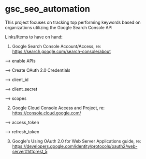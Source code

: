# gsc_seo_automation
This project focuses on tracking top performing keywords based on organizations utilizing the Google Search Console API

Links/Items to have on hand:

1. Google Search Console Account/Access, 
re: https://search.google.com/search-console/about
<p> --> enable APIs </p>
<p> --> Create OAuth 2.0 Credentials </p>
<p> --> client_id </p>
<p> --> client_secret </p>
<p> --> scopes  </p>

2. Google Cloud Console Access and Project, 
re: https://console.cloud.google.com/
<p> --> access_token </p>
<p> --> refresh_token </p>

3. Google's Using OAuth 2.0 for Web Server Applications guide, 
re: https://developers.google.com/identity/protocols/oauth2/web-server#httprest_5

